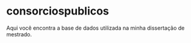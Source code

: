 # consorciospublicos

Aqui você encontra a base de dados utilizada na minha dissertação de mestrado.
